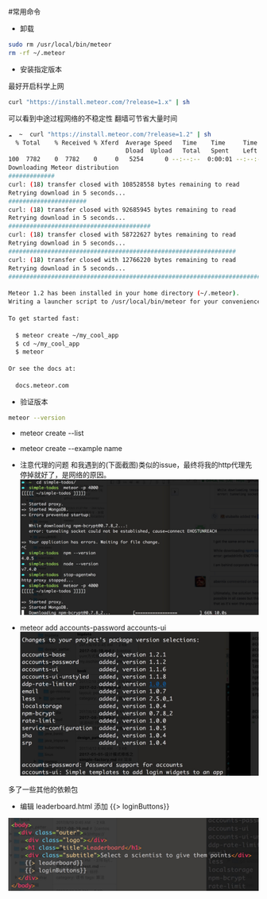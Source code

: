 #常用命令
- 卸载 

```sh
sudo rm /usr/local/bin/meteor
rm -rf ~/.meteor
```

- 安装指定版本

最好开启科学上网
```sh
curl "https://install.meteor.com/?release=1.x" | sh
```

可以看到中途过程网络的不稳定性 翻墙可节省大量时间
```sh
☁  ~  curl "https://install.meteor.com/?release=1.2" | sh
  % Total    % Received % Xferd  Average Speed   Time    Time     Time  Current
                                 Dload  Upload   Total   Spent    Left  Speed
100  7782    0  7782    0     0   5254      0 --:--:--  0:00:01 --:--:--  5251
Downloading Meteor distribution
#############                                                             19.0%
curl: (18) transfer closed with 108528558 bytes remaining to read
Retrying download in 5 seconds...
######################                                                    30.8%
curl: (18) transfer closed with 92685945 bytes remaining to read
Retrying download in 5 seconds...
########################################                                  56.1%
curl: (18) transfer closed with 58722627 bytes remaining to read
Retrying download in 5 seconds...
################################################################          90.1%
curl: (18) transfer closed with 12766220 bytes remaining to read
Retrying download in 5 seconds...
######################################################################## 100.0%

Meteor 1.2 has been installed in your home directory (~/.meteor).
Writing a launcher script to /usr/local/bin/meteor for your convenience.

To get started fast:

  $ meteor create ~/my_cool_app
  $ cd ~/my_cool_app
  $ meteor

Or see the docs at:

  docs.meteor.com
```

- 验证版本

```sh
meteor --version
```

- meteor create --list

- meteor create --example name



- 注意代理的问题
和我遇到的(下面截图)类似的issue，最终将我的http代理先停掉就好了，是网络的原因。
[](https://github.com/percolatestudio/atmosphere/issues/427)
[](https://github.com/meteor/meteor/issues/4934)
![](media/15043604595228.jpg)


- meteor add accounts-password accounts-ui
![](media/15043628399417.jpg)

多了一些其他的依赖包

- 编辑 leaderboard.html 
添加 {{> loginButtons}}

![-w450](media/15043667863241.jpg)



